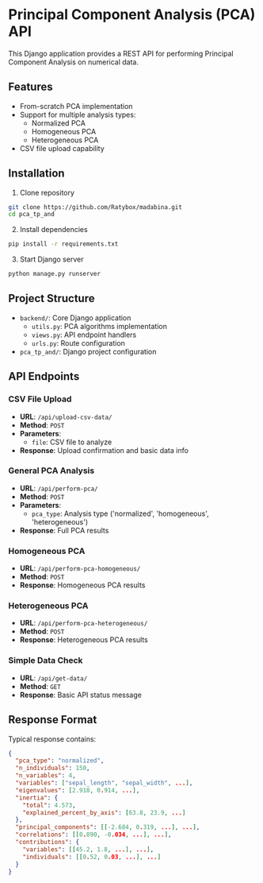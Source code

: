 # Principal Component Analysis (PCA) API

This Django application provides a REST API for performing Principal Component Analysis on numerical data.

## Features

- From-scratch PCA implementation
- Support for multiple analysis types:
  - Normalized PCA
  - Homogeneous PCA
  - Heterogeneous PCA
- CSV file upload capability

## Installation

1. Clone repository
```bash
git clone https://github.com/Ratybox/madabina.git
cd pca_tp_and
```

2. Install dependencies
```bash
pip install -r requirements.txt
```

3. Start Django server
```bash
python manage.py runserver
```

## Project Structure

- `backend/`: Core Django application
  - `utils.py`: PCA algorithms implementation
  - `views.py`: API endpoint handlers
  - `urls.py`: Route configuration
- `pca_tp_and/`: Django project configuration

## API Endpoints

### CSV File Upload
- **URL**: `/api/upload-csv-data/`
- **Method**: `POST`
- **Parameters**:
  - `file`: CSV file to analyze
- **Response**: Upload confirmation and basic data info

### General PCA Analysis
- **URL**: `/api/perform-pca/`
- **Method**: `POST`
- **Parameters**:
  - `pca_type`: Analysis type ('normalized', 'homogeneous', 'heterogeneous')
- **Response**: Full PCA results

### Homogeneous PCA
- **URL**: `/api/perform-pca-homogeneous/`
- **Method**: `POST`
- **Response**: Homogeneous PCA results

### Heterogeneous PCA 
- **URL**: `/api/perform-pca-heterogeneous/`
- **Method**: `POST`
- **Response**: Heterogeneous PCA results

### Simple Data Check
- **URL**: `/api/get-data/`
- **Method**: `GET`
- **Response**: Basic API status message

## Response Format

Typical response contains:
```json
{
  "pca_type": "normalized",
  "n_individuals": 150,
  "n_variables": 4,
  "variables": ["sepal_length", "sepal_width", ...],
  "eigenvalues": [2.918, 0.914, ...],
  "inertia": {
    "total": 4.573,
    "explained_percent_by_axis": [63.8, 23.9, ...]
  },
  "principal_components": [[-2.684, 0.319, ...], ...],
  "correlations": [[0.890, -0.034, ...], ...],
  "contributions": {
    "variables": [[45.2, 1.8, ...], ...],
    "individuals": [[0.52, 0.03, ...], ...]
  }
}
```